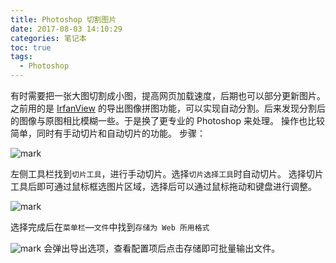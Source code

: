 ```yaml
---
title: Photoshop 切割图片
date: 2017-08-03 14:10:29
categories: 笔记本
toc: true
tags:
  - Photoshop
---
```


有时需要把一张大图切割成小图，提高网页加载速度，后期也可以部分更新图片。
之前用的是 [IrfanView](http://www.irfanview.com/) 的导出图像拼图功能，可以实现自动分割。后来发现分割后的图像与原图相比模糊一些。于是换了更专业的 Photoshop 来处理。
操作也比较简单，同时有手动切片和自动切片的功能。
步骤：

![mark](http://oih6hf7qs.bkt.clouddn.com/blog/20170803-170938793.png)

左侧工具栏找到`切片工具`，进行手动切片。选择`切片选择工具`时自动切片。
选择切片工具后即可通过鼠标框选图片区域，选择后可以通过鼠标拖动和键盘进行调整。

![mark](http://oih6hf7qs.bkt.clouddn.com/blog/20170803-171251083.png)

选择完成后在`菜单栏`—`文件`中找到`存储为 Web 所用格式`

![mark](http://oih6hf7qs.bkt.clouddn.com/blog/20170803-171333147.png)
会弹出导出选项，查看配置项后点击存储即可批量输出文件。
